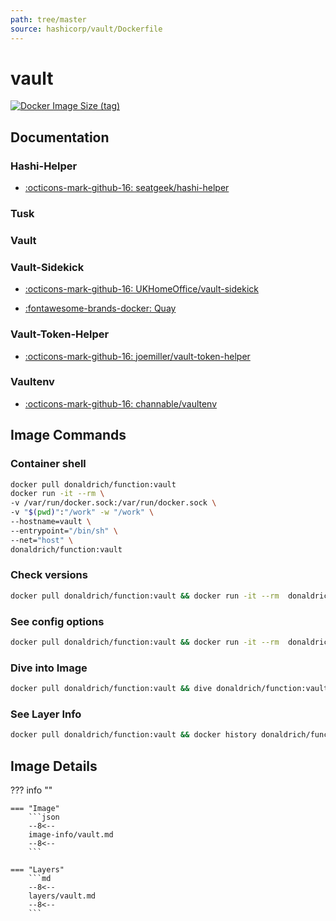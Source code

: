 ```yaml
---
path: tree/master
source: hashicorp/vault/Dockerfile
---
```


# vault

[![Docker Image Size (tag)](https://img.shields.io/docker/image-size/donaldrich/function/vault?color=blue&label=donaldrich/function:vault&logo=docker&style=flat-square)](https://hub.docker.com/r/donaldrich/function/vault)

## Documentation

### Hashi-Helper

- [:octicons-mark-github-16: seatgeek/hashi-helper](https://github.com/seatgeek/hashi-helper)

### Tusk

### Vault

### Vault-Sidekick

- [:octicons-mark-github-16: UKHomeOffice/vault-sidekick](https://github.com/UKHomeOffice/vault-sidekick)

- [:fontawesome-brands-docker: Quay](https://quay.io/https://quay.io/repository/ukhomeofficedigital/vault-sidekick)

### Vault-Token-Helper

- [:octicons-mark-github-16: joemiller/vault-token-helper](https://github.com/joemiller/vault-token-helper)

### Vaultenv

- [:octicons-mark-github-16: channable/vaultenv](https://github.com/channable/vaultenv)

## Image Commands

### Container shell

```sh
docker pull donaldrich/function:vault
docker run -it --rm \
-v /var/run/docker.sock:/var/run/docker.sock \
-v "$(pwd)":"/work" -w "/work" \
--hostname=vault \
--entrypoint="/bin/sh" \
--net="host" \
donaldrich/function:vault
```

### Check versions

```sh
docker pull donaldrich/function:vault && docker run -it --rm  donaldrich/function:vault validate
```

### See config options

```sh
docker pull donaldrich/function:vault && docker run -it --rm  donaldrich/function:vault help
```

### Dive into Image

```sh
docker pull donaldrich/function:vault && dive donaldrich/function:vault
```

### See Layer Info

```sh
docker pull donaldrich/function:vault && docker history donaldrich/function:vault
```

## Image Details

??? info ""

    === "Image"
        ```json
        --8<--
        image-info/vault.md
        --8<--
        ```

    === "Layers"
        ```md
        --8<--
        layers/vault.md
        --8<--
        ```
